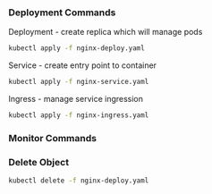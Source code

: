 ### Deployment Commands

Deployment - create replica which will manage pods

```bash
kubectl apply -f nginx-deploy.yaml
```

Service - create entry point to container

```bash
kubectl apply -f nginx-service.yaml
```

Ingress - manage service ingression

```bash
kubectl apply -f nginx-ingress.yaml
```

### Monitor Commands

### Delete Object

```bash
kubectl delete -f nginx-deploy.yaml
```
